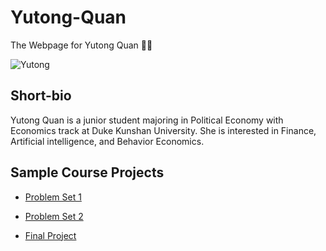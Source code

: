 # Yutong-Quan
The Webpage for Yutong Quan :sheep::sheep:

![Yutong](./image/yutong.quan.jpg)

## Short-bio
Yutong Quan is a junior student majoring in Political Economy with Economics track at Duke Kunshan University. She is interested in Finance, Artificial intelligence, and Behavior Economics.

## Sample Course Projects
- [Problem Set 1](https://github.com/Rising-Stars-by-Sunshine/Yutong-Quan/tree/main/Problem_Set_1)

- [Problem Set 2](https://github.com/Rising-Stars-by-Sunshine/Yutong-Quan/tree/main/Problem_Set_2)

- [Final Project](https://github.com/Rising-Stars-by-Sunshine/Yutong-Quan/tree/main/Final_Project)

